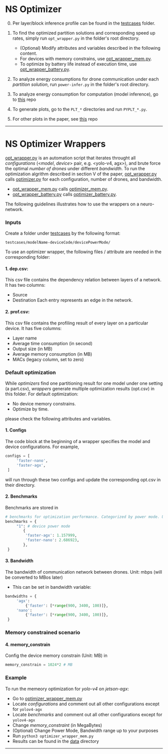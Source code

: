 # NS Optimizer

0. Per layer/block inference profile can be found in the [testcases](testcases) folder.

1. To find the optimized partition solutions and corresponding speed up rates, simply run `opt_wrapper.py` in the folder's root directory.
   - (Optional) Modify attributes and variables described in the following content.
   - For devices with memory constrains, use [opt_wrapper_mem.py](opt_wrapper_mem.py).
   - To optimize by battery life instead of execution time, use [opt_wrapper_battery.py](opt_wrapper_battery.py).

2. To analyze energy consumptions for drone communication under each *partition solution*, run `power-infer.py` in the folder's root directory.

3. To analyze energy consumption for computation (model inference), go to [this](https://github.com/huanchen-stack/tegraWATTS) repo

4. To generate plots, go to the `PLT_*` directories and run `PYPLT_*.py`.

5. For other plots in the paper, see [this](https://github.com/Yanmeeei/NS-DOT-visualizers) repo

---

# NS Optimizer Wrappers

[opt_wrapper.py](opt_wrapper.py) is an automation script that iterates throught all *configurations* (<*model*, *device*> pair, e.g. <yolo-v4, agx>), and brute force the optimal *number of drones* under different *bandwidth*. To run the optimization algrithm described in section V of the paper, [opt_wrapper.py](opt_wrapper.py) calls [optimizer.py](optimizer.py) for each configuration, number of drones, and bandwidth. 
   - [opt_wrapper_mem.py](opt_wrapper_mem.py) calls [optimizer_mem.py](optimizer_mem.py).
   - [opt_wrapper_battery.py](opt_wrapper_battery.py) calls [optimizer_battery.py](optimizer_battery.py).

The following guidelines illustrates how to use the wrappers on a neuro-network. 

### Inputs
Create a folder under [testcases](testcases) by the following format:
```shell
testcases/modelName-deviceCode/devicePowerMode/
```

To use an optimizer wrapper, the following files / attribute are needed in the corresponding folder:

#### 1. dep.csv:
This csv file contains the dependency relation between layers of a network. It has two columns: 
- Source 
- Destination
Each entry represents an edge in the network.

#### 2. prof.csv: 
This csv file contains the profiling result of every layer on a particular device. It has five columns:
- Layer name
- Average time consumption (in second)
- Output size (in MB)
- Average memory consumption (in MB)
- MACs (legacy column, set to zero)

### Default optimization 
While *optimizers* find one partitioning result for one model under one setting (a part.csv), *wrappers* generate multiple optimization results (opt.csv) in this folder. For default optimization:
- No device memory constrains. 
- Optimize by time.

please check the following attributes and variables.  

#### 1. Configs
The code block at the beginning of a wrapper specifies the model and device configurations. For example,
```python
configs = [
     'faster-nano',
     'faster-agx',
 ]
```
will run through these two configs and update the corresponding opt.csv in their directory.
#### 2. Benchmarks
Benchmarks are stored in 
```python
# benchmarks for optimization performance. Categorized by power mode. Unit: second
benchmarks = {
     "1": # device power mode
        {
         'faster-agx': 1.157999,
         'faster-nano': 2.686923,
        },
 }
```
#### 3. Bandwidth
The bandwidth of communication network between drones. Unit: mbps (will be converted to MBos later)
* This can be set in bandwidth variable:
```python
bandwidths = {
     'agx':
         {'faster': [*range(900, 3400, 100)]},
     'nano':
         {'faster': [*range(900, 3400, 100)]},
 }
```
### Memory constrained scenario
#### 4. memory_constrain
Config the device memory constrain (Unit: MB) in 
```python
memory_constrain = 1024*2 # MB
```

### Example

To run the memeory optimization for *yolo-v4* on *jetson-agx*:
  - Go to [optimizer_wrapper_mem.py](optimizer_wrapper_mem.py)
  - Locate *configurations* and comment out all other configurations except for `yolov4-agx`
  - Locate *benchmarks* and comment out all other configurations except for `yolov4-agx`
  - Change *memory_constraint* (in MegaBytes)
  - (Optional) Change Power Mode, Bandwidth range up to your purposes
  - Run `python3 optimizer_wrapper_mem.py`
  - Results can be found in the [data](data) directory

---
